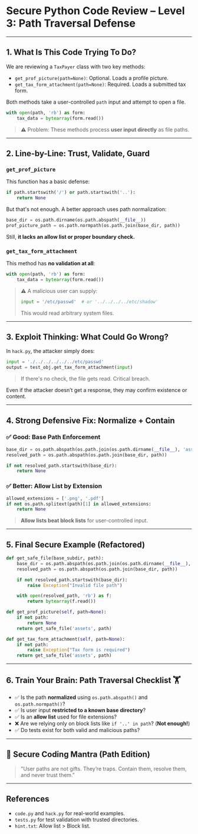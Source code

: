 # Secure Python Code Review – Level 3: Path Traversal Defense

---

## 1. What Is This Code Trying To Do?

We are reviewing a `TaxPayer` class with two key methods:

- `get_prof_picture(path=None)`: Optional. Loads a profile picture.
- `get_tax_form_attachment(path=None)`: Required. Loads a submitted tax form.

Both methods take a user-controlled `path` input and attempt to open a file.

```python
with open(path, 'rb') as form:
    tax_data = bytearray(form.read())
```

> ⚠️ Problem: These methods process **user input directly** as file paths.

---

## 2. Line-by-Line: Trust, Validate, Guard

### `get_prof_picture`

This function has a basic defense:

```python
if path.startswith('/') or path.startswith('..'):
    return None
```

But that's not enough. A better approach uses path normalization:

```python
base_dir = os.path.dirname(os.path.abspath(__file__))
prof_picture_path = os.path.normpath(os.path.join(base_dir, path))
```

Still, **it lacks an allow list or proper boundary check.**

### `get_tax_form_attachment`

This method has **no validation at all**:

```python
with open(path, 'rb') as form:
    tax_data = bytearray(form.read())
```

> ⚠️ A malicious user can supply:
>
> ```python
> input = '/etc/passwd'  # or '../../../../etc/shadow'
> ```
>
> This would read arbitrary system files.

---

## 3. Exploit Thinking: What Could Go Wrong?

In `hack.py`, the attacker simply does:

```python
input = './../../../../../etc/passwd'
output = test_obj.get_tax_form_attachment(input)
```

> If there's no check, the file gets read. Critical breach.

Even if the attacker doesn’t get a response, they may confirm existence or content.

---

## 4. Strong Defensive Fix: Normalize + Contain

### ✅ Good: Base Path Enforcement

```python
base_dir = os.path.abspath(os.path.join(os.path.dirname(__file__), 'assets'))
resolved_path = os.path.abspath(os.path.join(base_dir, path))

if not resolved_path.startswith(base_dir):
    return None
```

### ✅ Better: Allow List by Extension

```python
allowed_extensions = ['.png', '.pdf']
if not os.path.splitext(path)[1] in allowed_extensions:
    return None
```

> **Allow lists beat block lists** for user-controlled input.

---

## 5. Final Secure Example (Refactored)

```python
def get_safe_file(base_subdir, path):
    base_dir = os.path.abspath(os.path.join(os.path.dirname(__file__), base_subdir))
    resolved_path = os.path.abspath(os.path.join(base_dir, path))

    if not resolved_path.startswith(base_dir):
        raise Exception("Invalid file path")

    with open(resolved_path, 'rb') as f:
        return bytearray(f.read())

def get_prof_picture(self, path=None):
    if not path:
        return None
    return get_safe_file('assets', path)

def get_tax_form_attachment(self, path=None):
    if not path:
        raise Exception("Tax form is required")
    return get_safe_file('assets', path)
```

---

## 6. Train Your Brain: Path Traversal Checklist 🏋️

- ✅ Is the path **normalized** using `os.path.abspath()` and `os.path.normpath()`?
- ✅ Is user input **restricted to a known base directory**?
- ✅ Is an **allow list** used for file extensions?
- ❌ Are we relying only on block lists like `if '..' in path`? (**Not enough!**)
- ✅ Do tests exist for both valid and malicious paths?

---

## 🧠 Secure Coding Mantra (Path Edition)

> "User paths are not gifts. They’re traps. Contain them, resolve them, and never trust them."

---

## References

- `code.py` and `hack.py` for real-world examples.
- `tests.py` for test validation with trusted directories.
- `hint.txt`: Allow list > Block list.
